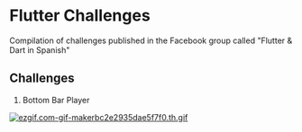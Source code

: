 # Flutter Challenges

Compilation of challenges published in the Facebook group called "Flutter & Dart in Spanish"

## Challenges

1. Bottom Bar Player

[![ezgif.com-gif-makerbc2e2935dae5f7f0.th.gif](https://s3.gifyu.com/images/ezgif.com-gif-makerbc2e2935dae5f7f0.th.gif)](https://gifyu.com/image/5NLz)
